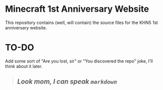 # Minecraft 1st Anniversary Website

This repository contains (well, will contain) the source files for the KHN5 1st anniversary website.

# TO-DO

Add some sort of "Are you lost, sir" or "You discovered the repo" joke, I'll think about it later.

> ## *Look mom, I can speak `markdown`*